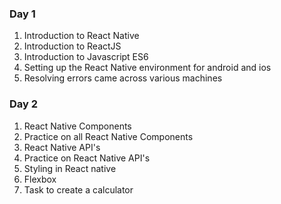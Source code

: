 ### Day 1
1. Introduction to React Native
2. Introduction to ReactJS
3. Introduction to Javascript ES6
4. Setting up the React Native environment for android and ios
5. Resolving errors came across various machines

### Day 2
1. React Native Components
2. Practice on all React Native Components
3. React Native API's
4. Practice on React Native API's
5. Styling in React native
6. Flexbox
7. Task to create a calculator